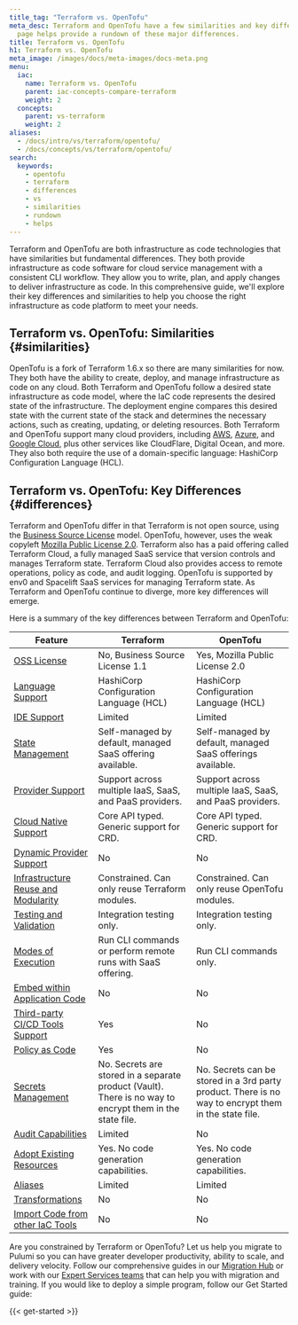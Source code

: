 ```yaml
---
title_tag: "Terraform vs. OpenTofu"
meta_desc: Terraform and OpenTofu have a few similarities and key differences. This
  page helps provide a rundown of these major differences.
title: Terraform vs. OpenTofu
h1: Terraform vs. OpenTofu
meta_image: /images/docs/meta-images/docs-meta.png
menu:
  iac:
    name: Terraform vs. OpenTofu
    parent: iac-concepts-compare-terraform
    weight: 2
  concepts:
    parent: vs-terraform
    weight: 2
aliases:
  - /docs/intro/vs/terraform/opentofu/
  - /docs/concepts/vs/terraform/opentofu/
search:
  keywords:
    - opentofu
    - terraform
    - differences
    - vs
    - similarities
    - rundown
    - helps
---
```


<style>
    main table {
        font-size: 0.94em;
    }

    main table th,
    main table td {
        width: 33.3%;
    }
</style>

Terraform and OpenTofu are both infrastructure as code technologies that have similarities but fundamental differences. They both provide infrastructure as code software for cloud service management with a consistent CLI workflow. They allow you to write, plan, and apply changes to deliver infrastructure as code. In this comprehensive guide, we'll explore their key differences and similarities to help you choose the right infrastructure as code platform to meet your needs.

## Terraform vs. OpenTofu: Similarities {#similarities}

OpenTofu is a fork of Terraform 1.6.x so there are many similarities for now. They both have the ability to create, deploy, and manage infrastructure as code on any cloud. Both Terraform and OpenTofu follow a desired state infrastructure as code model, where the IaC code represents the desired state of the infrastructure. The deployment engine compares this desired state with the current state of the stack and determines the necessary actions, such as creating, updating, or deleting resources. Both Terraform and OpenTofu support many cloud providers, including [AWS](/aws/), [Azure](/azure/), and [Google Cloud](/gcp/), plus other services like CloudFlare, Digital Ocean, and more. They also both require the use of a domain-specific language: HashiCorp Configuration Language (HCL).

## Terraform vs. OpenTofu: Key Differences {#differences}

Terraform and OpenTofu differ in that Terraform is not open source, using the [Business Source License](https://github.com/HashiCorp/terraform/blob/main/LICENSE) model. OpenTofu, however, uses the weak copyleft [Mozilla Public License 2.0](https://github.com/opentofu/opentofu/blob/main/LICENSE). Terraform also has a paid offering called Terraform Cloud, a fully managed SaaS service that version controls and manages Terraform state. Terraform Cloud also provides access to remote operations, policy as code, and audit logging. OpenTofu is supported by env0 and Spacelift SaaS services for managing Terraform state. As Terraform and OpenTofu continue to diverge, more key differences will emerge.

Here is a summary of the key differences between Terraform and OpenTofu:

| Feature | Terraform | OpenTofu |
| ------- | ------ | --------- |
| [OSS License](#license) | No, Business Source License 1.1 | Yes, Mozilla Public License 2.0 |
| [Language Support](#language) | HashiCorp Configuration Language (HCL) | HashiCorp Configuration Language (HCL) |
| [IDE Support](#ide) | Limited | Limited |
| [State Management](#state) | Self-managed by default, managed SaaS offering available. | Self-managed by default, managed SaaS offerings available. |
| [Provider Support](#providers) | Support across multiple IaaS, SaaS, and PaaS providers. | Support across multiple IaaS, SaaS, and PaaS providers. |
| [Cloud Native Support](#cloud-native) | Core API typed. Generic support for CRD. | Core API typed. Generic support for CRD. |
| [Dynamic Provider Support](#dynamic-providers) | No | No |
| [Infrastructure Reuse and Modularity](#reuse) | Constrained. Can only reuse Terraform modules. | Constrained. Can only reuse OpenTofu modules. |
| [Testing and Validation](#testing) | Integration testing only. | Integration testing only. |
| [Modes of Execution](#modes) | Run CLI commands or perform remote runs with SaaS offering. | Run CLI commands only. |
| [Embed within Application Code](#embedding) | No | No |
| [Third-party CI/CD Tools Support](#cicd) | Yes | No |
| [Policy as Code](#policy) | Yes | No |
| [Secrets Management](#secrets) | No. Secrets are stored in a  separate product (Vault). There is no way to encrypt them in the state file. | No. Secrets can be stored in a 3rd party product. There is no way to encrypt them in the state file. |
| [Audit Capabilities](#auditing) | Limited | No |
| [Adopt Existing Resources](#adopting) | Yes. No code generation capabilities. | Yes. No code generation capabilities. |
| [Aliases](#aliases) | Limited | Limited |
| [Transformations](#transformations) | No | No |
| [Import Code from other IaC Tools](#converting) | No | No |

Are you constrained by Terraform or OpenTofu? Let us help you migrate to Pulumi so you can have greater developer productivity, ability to scale, and delivery velocity. Follow our comprehensive guides in our [Migration Hub](/blog/migration-hub/) or work with our [Expert Services teams](/contact?form=tf-migration) that can help you with migration and training. If you would like to deploy a simple program, follow our Get Started guide:

{{< get-started >}}
